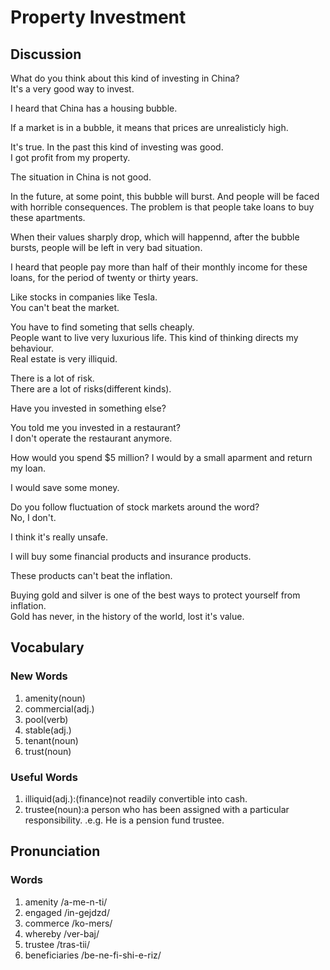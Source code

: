 # Property Investment
## Discussion	
What do you think about this kind of investing in China?  
It's a very good way to invest.  

I heard that China has a housing bubble.  

If a market is in a bubble, it means that prices are unrealisticly high.  

It's true. In the past this kind of investing was good.   
I got profit from my property.  

The situation in China is not good.  

In the future, at some point, this bubble will burst. And people will be faced with horrible consequences. The problem is that people take loans to buy these apartments.  

When their values sharply drop, which will happennd, after the bubble bursts, people will be left in very bad situation.  

I heard that people pay more than half of their monthly income for these loans, for the period of twenty or thirty years.   

Like stocks in companies like Tesla.  
You can't beat the market.  

You have to find someting that sells cheaply.  
People want to live very luxurious life. This kind of thinking directs my behaviour.   
Real estate is very illiquid.  

There is a lot of risk.  
There are a lot of risks(different kinds).  

Have you invested in something else?  

You told me you invested in a restaurant?  
I don't operate the restaurant anymore.  

How would you spend $5 million?
I would by a small aparment and return my loan.   

I would save some money.  

Do you follow fluctuation of stock markets around the word?  
No, I don't.  

I think it's really unsafe.  

I will buy some financial products and insurance products.  

These products can't beat the inflation.  

Buying gold and silver is one of the best ways to protect yourself from inflation.  
Gold has never, in the history of the world, lost it's value.  

## Vocabulary
### New Words
1. amenity(noun)
1. commercial(adj.)
1. pool(verb)
1. stable(adj.)
1. tenant(noun)
1. trust(noun)

### Useful Words
1. illiquid(adj.):(finance)not readily convertible into cash.
1. trustee(noun):a person who has been assigned with a particular responsibility. .e.g. He is a pension fund trustee.

## Pronunciation
### Words
1. amenity /a-me-n-ti/
1. engaged /in-gejdzd/
1. commerce /ko-mers/
1. whereby /ver-baj/
1. trustee /tras-tii/
1. beneficiaries /be-ne-fi-shi-e-riz/
